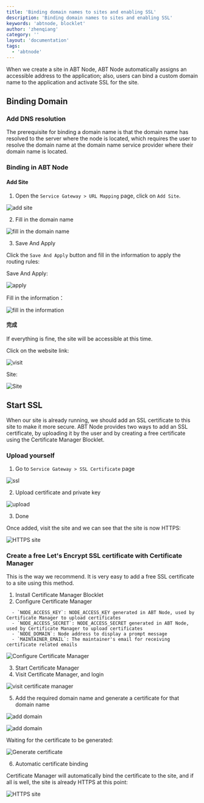 ```yaml
---
title: 'Binding domain names to sites and enabling SSL'
description: 'Binding domain names to sites and enabling SSL'
keywords: 'abtnode, blocklet'
author: 'zhenqiang'
category: ''
layout: 'documentation'
tags:
  - 'abtnode'
---
```


When we create a site in ABT Node, ABT Node automatically assigns an accessible address to the application; also, users can bind a custom domain name to the application and activate SSL for the site.

## Binding Domain

### Add DNS resolution

The prerequisite for binding a domain name is that the domain name has resolved to the server where the node is located, which requires the user to resolve the domain name at the domain name service provider where their domain name is located.

### Binding in ABT Node

#### Add Site

1. Open the `Service Gateway > URL Mapping` page, click on `Add Site`.

![add site](./images/add-site-en.jpg)

2. Fill in the domain name

![fill in the domain name](./images/input-domain-en.jpg)

3. Save And Apply

Click the `Save And Apply` button and fill in the information to apply the routing rules:

Save And Apply:

![apply](./images/apply-en.jpg)

Fill in the information：

![fill in the information](./images/input-messages-en.jpg)

#### 完成

If everything is fine, the site will be accessible at this time.

Click on the website link:

![visit](./images/visit-en.jpg)

Site:

![Site](./images/site.jpg)

## Start SSL

When our site is already running, we should add an SSL certificate to this site to make it more secure. ABT Node provides two ways to add an SSL certificate, by uploading it by the user and by creating a free certificate using the Certificate Manager Blocklet.

### Upload yourself

1. Go to `Service Gateway > SSL Certificate` page

![ssl](./images/ssl-tag-en.jpg)

2. Upload certificate and private key

![upload](./images/ssl-input-en.jpg)

3. Done

Once added, visit the site and we can see that the site is now HTTPS:

![HTTPS site](./images/https-site.jpg)

### Create a free Let's Encrypt SSL certificate with Certificate Manager

This is the way we recommend. It is very easy to add a free SSL certificate to a site using this method.

1. Install Certificate Manager Blocklet
2. Configure Certificate Manager

```
  - `NODE_ACCESS_KEY`: NODE_ACCESS_KEY generated in ABT Node, used by Certificate Manager to upload certificates
  - `NODE_ACCESS_SECRET`: NODE_ACCESS_SECRET generated in ABT Node, used by Certificate Manager to upload certificates
  - `NODE_DOMAIN`: Node address to display a prompt message
  - `MAINTAINER_EMAIL`: The maintainer's email for receiving certificate related emails
```

![Configure Certificate Manager](./images/config-certificate-manager-en.jpg)

3. Start Certificate Manager
4. Visit Certificate Manager, and login

![visit certificate manager](./images/visit-certificate-manager-en.jpg)

5. Add the required domain name and generate a certificate for that domain name

![add domain](./images/cm-add-domain-en.jpg)

![add domain](./images/cm-input-domain-en.jpg)

Waiting for the certificate to be generated:

![Generate certificate](./images/cm-generated-en.jpg)

6. Automatic certificate binding

Certificate Manager will automatically bind the certificate to the site, and if all is well, the site is already HTTPS at this point:

![HTTPS site](./images/https-site.jpg)
